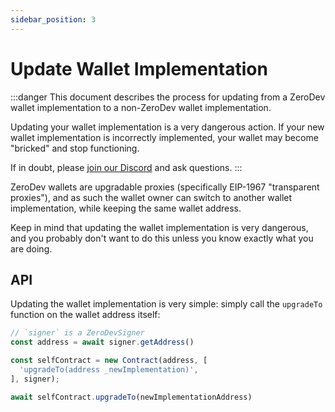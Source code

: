 ```yaml
---
sidebar_position: 3
---
```


# Update Wallet Implementation

:::danger
This document describes the process for updating from a ZeroDev wallet implementation to a non-ZeroDev wallet implementation.

Updating your wallet implementation is a very dangerous action.  If your new wallet implementation is incorrectly implemented, your wallet may become "bricked" and stop functioning.

If in doubt, please [join our Discord](https://discord.gg/KS9MRaTSjx) and ask questions.
:::

ZeroDev wallets are upgradable proxies (specifically EIP-1967 "transparent proxies"), and as such the wallet owner can switch to another wallet implementation, while keeping the same wallet address.

Keep in mind that updating the wallet implementation is very dangerous, and you probably don't want to do this unless you know exactly what you are doing.

## API

Updating the wallet implementation is very simple: simply call the `upgradeTo` function on the wallet address itself:

```typescript
// `signer` is a ZeroDevSigner
const address = await signer.getAddress()

const selfContract = new Contract(address, [
  'upgradeTo(address _newImplementation)',
], signer);

await selfContract.upgradeTo(newImplementationAddress)
```